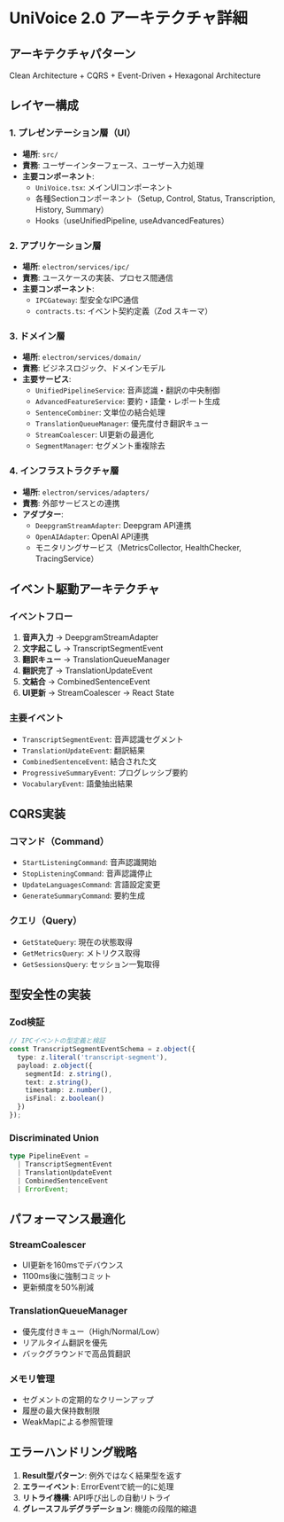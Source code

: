 # UniVoice 2.0 アーキテクチャ詳細

## アーキテクチャパターン
Clean Architecture + CQRS + Event-Driven + Hexagonal Architecture

## レイヤー構成

### 1. プレゼンテーション層（UI）
- **場所**: `src/`
- **責務**: ユーザーインターフェース、ユーザー入力処理
- **主要コンポーネント**:
  - `UniVoice.tsx`: メインUIコンポーネント
  - 各種Sectionコンポーネント（Setup, Control, Status, Transcription, History, Summary）
  - Hooks（useUnifiedPipeline, useAdvancedFeatures）

### 2. アプリケーション層
- **場所**: `electron/services/ipc/`
- **責務**: ユースケースの実装、プロセス間通信
- **主要コンポーネント**:
  - `IPCGateway`: 型安全なIPC通信
  - `contracts.ts`: イベント契約定義（Zod スキーマ）

### 3. ドメイン層
- **場所**: `electron/services/domain/`
- **責務**: ビジネスロジック、ドメインモデル
- **主要サービス**:
  - `UnifiedPipelineService`: 音声認識・翻訳の中央制御
  - `AdvancedFeatureService`: 要約・語彙・レポート生成
  - `SentenceCombiner`: 文単位の結合処理
  - `TranslationQueueManager`: 優先度付き翻訳キュー
  - `StreamCoalescer`: UI更新の最適化
  - `SegmentManager`: セグメント重複除去

### 4. インフラストラクチャ層
- **場所**: `electron/services/adapters/`
- **責務**: 外部サービスとの連携
- **アダプター**:
  - `DeepgramStreamAdapter`: Deepgram API連携
  - `OpenAIAdapter`: OpenAI API連携
  - モニタリングサービス（MetricsCollector, HealthChecker, TracingService）

## イベント駆動アーキテクチャ

### イベントフロー
1. **音声入力** → DeepgramStreamAdapter
2. **文字起こし** → TranscriptSegmentEvent
3. **翻訳キュー** → TranslationQueueManager
4. **翻訳完了** → TranslationUpdateEvent
5. **文結合** → CombinedSentenceEvent
6. **UI更新** → StreamCoalescer → React State

### 主要イベント
- `TranscriptSegmentEvent`: 音声認識セグメント
- `TranslationUpdateEvent`: 翻訳結果
- `CombinedSentenceEvent`: 結合された文
- `ProgressiveSummaryEvent`: プログレッシブ要約
- `VocabularyEvent`: 語彙抽出結果

## CQRS実装

### コマンド（Command）
- `StartListeningCommand`: 音声認識開始
- `StopListeningCommand`: 音声認識停止
- `UpdateLanguagesCommand`: 言語設定変更
- `GenerateSummaryCommand`: 要約生成

### クエリ（Query）
- `GetStateQuery`: 現在の状態取得
- `GetMetricsQuery`: メトリクス取得
- `GetSessionsQuery`: セッション一覧取得

## 型安全性の実装

### Zod検証
```typescript
// IPCイベントの型定義と検証
const TranscriptSegmentEventSchema = z.object({
  type: z.literal('transcript-segment'),
  payload: z.object({
    segmentId: z.string(),
    text: z.string(),
    timestamp: z.number(),
    isFinal: z.boolean()
  })
});
```

### Discriminated Union
```typescript
type PipelineEvent = 
  | TranscriptSegmentEvent
  | TranslationUpdateEvent
  | CombinedSentenceEvent
  | ErrorEvent;
```

## パフォーマンス最適化

### StreamCoalescer
- UI更新を160msでデバウンス
- 1100ms後に強制コミット
- 更新頻度を50%削減

### TranslationQueueManager
- 優先度付きキュー（High/Normal/Low）
- リアルタイム翻訳を優先
- バックグラウンドで高品質翻訳

### メモリ管理
- セグメントの定期的なクリーンアップ
- 履歴の最大保持数制限
- WeakMapによる参照管理

## エラーハンドリング戦略
1. **Result型パターン**: 例外ではなく結果型を返す
2. **エラーイベント**: ErrorEventで統一的に処理
3. **リトライ機構**: API呼び出しの自動リトライ
4. **グレースフルデグラデーション**: 機能の段階的縮退